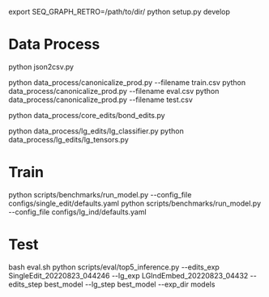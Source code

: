 export SEQ_GRAPH_RETRO=/path/to/dir/
python setup.py develop

# Data Process
python json2csv.py

python data_process/canonicalize_prod.py --filename train.csv
python data_process/canonicalize_prod.py --filename eval.csv
python data_process/canonicalize_prod.py --filename test.csv

python data_process/core_edits/bond_edits.py

python data_process/lg_edits/lg_classifier.py
python data_process/lg_edits/lg_tensors.py

# Train
python scripts/benchmarks/run_model.py --config_file configs/single_edit/defaults.yaml
python scripts/benchmarks/run_model.py --config_file configs/lg_ind/defaults.yaml

# Test
bash eval.sh
python scripts/eval/top5_inference.py --edits_exp SingleEdit_20220823_044246 --lg_exp LGIndEmbed_20220823_04432 --edits_step best_model --lg_step best_model --exp_dir models
